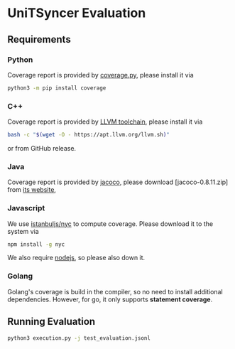 # UniTSyncer Evaluation

## Requirements

### Python

Coverage report is provided by [coverage.py](https://coverage.readthedocs.io/en/7.4.0/),
please install it via

```sh
python3 -m pip install coverage
```

### C++

Coverage report is provided by [LLVM toolchain](https://github.com/llvm/llvm-project),
please install it via

```sh
bash -c "$(wget -O - https://apt.llvm.org/llvm.sh)"
```

or from GitHub release.

### Java

Coverage report is provided by [jacoco](https://github.com/jacoco/jacoco),
please download [jacoco-0.8.11.zip] from [its website](https://www.jacoco.org/jacoco/),

### Javascript

We use [istanbuljs/nyc](https://github.com/istanbuljs/nyc) to compute coverage.
Please download it to the system via

```sh
npm install -g nyc
```

We also require [nodejs](https://nodejs.org/en/download/current),
so please also down it.

### Golang

Golang's coverage is build in the compiler, so no need to install additional dependencies.
However, for go, it only supports **statement coverage**.

## Running Evaluation

```sh
python3 execution.py -j test_evaluation.jsonl
```
